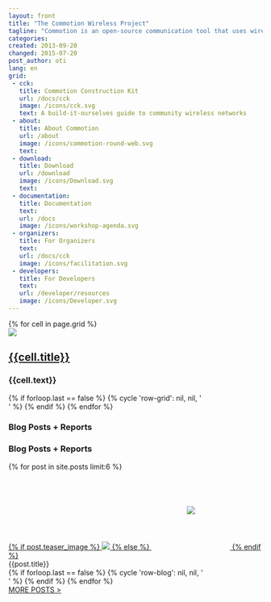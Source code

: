 ```yaml
---
layout: front
title: "The Commotion Wireless Project"
tagline: "Commotion is an open-source communication tool that uses wireless devices to create decentralized mesh networks."
categories:
created: 2013-09-20
changed: 2015-07-20
post_author: oti
lang: en
grid:
 - cck:
   title: Commotion Construction Kit
   url: /docs/cck
   image: /icons/cck.svg
   text: A build-it-ourselves guide to community wireless networks
 - about:
   title: About Commotion
   url: /about
   image: /icons/commotion-round-web.svg
   text:
 - download:
   title: Download
   url: /download
   image: /icons/Download.svg
   text:
 - documentation:
   title: Documentation
   text:
   url: /docs
   image: /icons/workshop-agenda.svg
 - organizers:
   title: For Organizers
   text:
   url: /docs/cck
   image: /icons/facilitation.svg
 - developers:
   title: For Developers
   text:
   url: /developer/resources
   image: /icons/Developer.svg
---
```


<!-- TODO: Look at TWBS gutter/tile/thumbnail system to construct grid -->
<div class="grid home-width container">
  <div class="grid-row">
    {% for cell in page.grid %}
    <div class="grid-cell">
      <a href="{{site.baseurl}}{{cell.url}}" class="simple"><img src="{{site.baseurl}}{{cell.image}}" class="grid-icon"></a>
      <h2 class="h4"><a href="{{site.baseurl}}{{cell.url}}" class="simple">{{cell.title}}</a></h2>
      <h3 class="h5 small">{{cell.text}}</h3>
    </div>
    {% if forloop.last == false %}
    {% cycle 'row-grid': nil, nil, '</div><div class="grid-row">' %}
    {% endif %}
    {% endfor %}
  </div>
</div>


<h3>Blog Posts + Reports</h3>
<div class="grid home-width container">
  <div class="grid-row">
    <h3>Blog Posts + Reports</h3>
  </div>
  <div class="grid-row">
    {% for post in site.posts limit:6 %}
    <div class="grid-cell grid-gallery">
      <div class="figure">
	<a href="{{site.baseurl}}{{post.url}}">
	  {% if post.teaser_image %}
	  <img src="/{{site.imageurl}}/{{post.teaser_image}}" />
	  {% else %}
	  <img src="{{site.baseurl}}/icons/map.svg" style="padding:70px;"/>
	  {% endif %}
	</a><div class="caption">{{post.title}}</div>
      </div>
    </div>
    {% if forloop.last == false %}
    {% cycle 'row-blog': nil, nil, '</div><div class="grid-row">' %}
    {% endif %}
    {% endfor %}
  </div>
  <div class="grid-row">
    <div class="grid-cell pull-left"><a href="{{site.baseurl}}/blog/">MORE POSTS > </a></div>
  </div>
</div>

